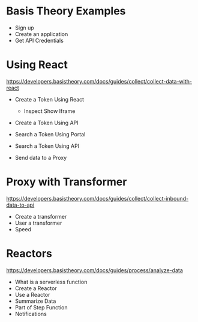 # Basis Theory Examples

- Sign up
- Create an application
- Get API Credentials

# Using React
https://developers.basistheory.com/docs/guides/collect/collect-data-with-react
- Create a Token Using React
  - Inspect Show Iframe
   
- Create a Token Using API
- Search a Token Using Portal
- Search a Token Using API
- Send data to a Proxy


# Proxy with Transformer
https://developers.basistheory.com/docs/guides/collect/collect-inbound-data-to-api

- Create a transformer
- User a transformer
- Speed


# Reactors
https://developers.basistheory.com/docs/guides/process/analyze-data

- What is a serverless function
- Create a Reactor
- Use a Reactor
- Summarize Data
- Part of Step Function
- Notifications

